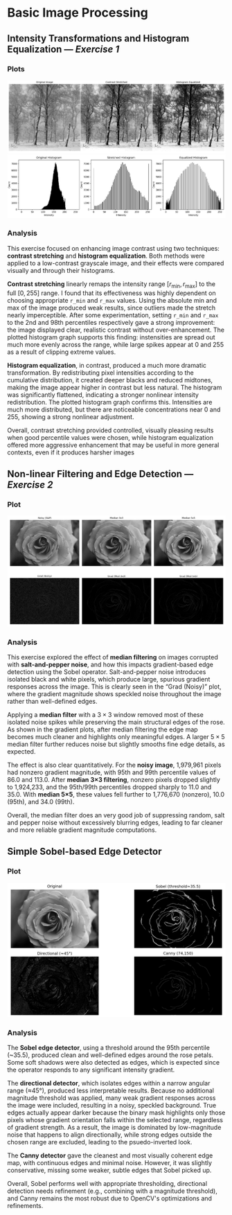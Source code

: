 # Basic Image Processing

## Intensity Transformations and Histogram Equalization — *Exercise 1*
### Plots
![Histogram plot](images/plots/constrast_comparison_plot.png)
![Histogram graph](images/plots/histogram_graph.png)

### Analysis
This exercise focused on enhancing image contrast using two techniques: **contrast stretching** and **histogram equalization**. Both methods were applied to a low-contrast grayscale image, and their effects were compared visually and through their histograms.

**Contrast stretching** linearly remaps the intensity range $[r_{\min}, r_{\max}]$ to the full $[0, 255]$ range. I found that its effectiveness was highly dependent on choosing appropriate `r_min` and `r_max` values. Using the absolute min and max of the image produced weak results, since outliers made the stretch nearly imperceptible. After some experimentation, setting `r_min` and `r_max` to the 2nd and 98th percentiles respectively gave a strong improvement: the image displayed clear, realistic contrast without over-enhancement. The plotted histogram graph supports this finding: instensities are spread out much more evenly across the range, while large spikes appear at 0 and 255 as a result of clipping extreme values.

**Histogram equalization**, in contrast, produced a much more dramatic transformation. By redistributing pixel intensities according to the cumulative distribution, it created deeper blacks and reduced midtones, making the image appear higher in contrast but less natural. The histogram was significantly flattened, indicating a stronger nonlinear intensity redistribution. The plotted histogram graph confirms this. Intensities are much more distributed, but there are noticeable concentrations near 0 and 255, showing a strong nonlinear adjustment.

Overall, contrast stretching provided controlled, visually pleasing results when good percentile values were chosen, while histogram equalization offered more aggressive enhancement that may be useful in more general contexts, even if it produces harsher images

## Non-linear Filtering and Edge Detection &mdash; _Exercise 2_
### Plot
![Non-linear Filtering Plot](images/plots/s&p_median_plot.png)

### Analysis
This exercise explored the effect of **median filtering** on images corrupted with **salt-and-pepper noise**, and how this impacts gradient-based edge detection using the Sobel operator. Salt-and-pepper noise introduces isolated black and white pixels, which produce large, spurious gradient responses across the image. This is clearly seen in the “Grad (Noisy)” plot, where the gradient magnitude shows speckled noise throughout the image rather than well-defined edges.

Applying a **median filter** with a $3 \times 3$ window removed most of these isolated noise spikes while preserving the main structural edges of the rose. As shown in the gradient plots, after median filtering the edge map becomes much cleaner and highlights only meaningful edges. A larger $5 \times 5$ median filter further reduces noise but slightly smooths fine edge details, as expected.

The effect is also clear quantitatively. For the **noisy image**, 1,979,961 pixels had nonzero gradient magnitude, with 95th and 99th percentile values of 86.0 and 113.0. After **median 3×3 filtering**, nonzero pixels dropped slightly to 1,924,233, and the 95th/99th percentiles dropped sharply to 11.0 and 35.0. With **median 5×5**, these values fell further to 1,776,670 (nonzero), 10.0 (95th), and 34.0 (99th).

Overall, the median filter does an very good job of suppressing random, salt and pepper noise without excessively blurring edges, leading to far cleaner and more reliable gradient magnitude computations.

## Simple Sobel-based Edge Detector
### Plot
![Sobel plot](images/plots/sobel_gradient_plot.png)
### Analysis
The **Sobel edge detector**, using a threshold around the 95th percentile (~35.5), produced clean and well-defined edges around the rose petals. Some soft shadows were also detected as edges, which is expected since the operator responds to any significant intensity gradient.

The **directional detector**, which isolates edges within a narrow angular range (≈45°), produced less interpretable results. Because no additional magnitude threshold was applied, many weak gradient responses across the image were included, resulting in a noisy, speckled background. True edges actually appear darker because the binary mask highlights only those pixels whose gradient orientation falls within the selected range, regardless of gradient strength. As a result, the image is dominated by low-magnitude noise that happens to align directionally, while strong edges outside the chosen range are excluded, leading to the psuedo-inverted look.

The **Canny detector** gave the cleanest and most visually coherent edge map, with continuous edges and minimal noise. However, it was slightly conservative, missing some weaker, subtle edges that Sobel picked up.

Overall, Sobel performs well with appropriate thresholding, directional detection needs refinement (e.g., combining with a magnitude threshold), and Canny remains the most robust due to OpenCV's optimizations and refinements.
